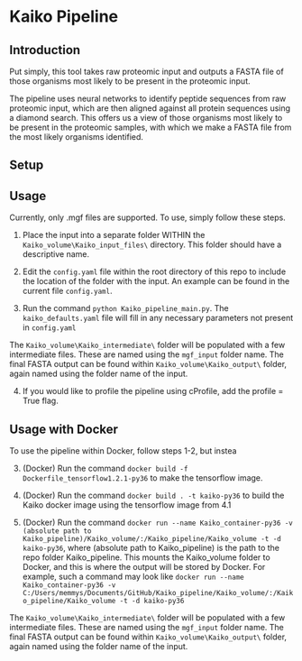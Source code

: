 # Kaiko Pipeline

## Introduction

Put simply, this tool takes raw proteomic input and outputs a FASTA file of those organisms most likely to be present in the proteomic input.

The pipeline uses neural networks to identify peptide sequences from raw proteomic input, which are then aligned against all protein sequences using a diamond search. This offers us a view of those organisms most likely to be present in the proteomic samples, with which we make a FASTA file from the most likely organisms identified.


## Setup


## Usage

Currently, only .mgf files are supported. To use, simply follow these steps.

1) Place the input into a separate folder WITHIN the ```Kaiko_volume\Kaiko_input_files\``` directory. This folder should have a descriptive name. 

2) Edit the ```config.yaml``` file within the root directory of this repo to include the location of the folder with the input. An example can be found in the current file ```config.yaml```.

3) Run the command ``` python Kaiko_pipeline_main.py ```. The ```kaiko_defaults.yaml``` file will fill in any necessary parameters not present in ```config.yaml```


The ```Kaiko_volume\Kaiko_intermediate\``` folder will be populated with a few intermediate files. These are named using the ```mgf_input``` folder name. The final FASTA output can be found within ```Kaiko_volume\Kaiko_output\``` folder, again named using the folder name of the input.

4) If you would like to profile the pipeline using cProfile, add the profile = True flag.

## Usage with Docker

To use the pipeline within Docker, follow steps 1-2, but instea

3) (Docker) Run the command ```docker build -f Dockerfile_tensorflow1.2.1-py36``` to make the tensorflow image.

4) (Docker) Run the command ```docker build . -t kaiko-py36``` to build the Kaiko docker image using the tensorflow image from 4.1

5) (Docker) Run the command ```docker run --name Kaiko_container-py36 -v (absolute path to Kaiko_pipeline)/Kaiko_volume/:/Kaiko_pipeline/Kaiko_volume -t -d kaiko-py36```, where (absolute path to Kaiko_pipeline) is the path to the repo folder Kaiko_pipeline. This mounts the Kaiko_volume folder to Docker, and this is where the output will be stored by Docker. For example, such a command may look like ```docker run --name Kaiko_container-py36 -v C:/Users/memmys/Documents/GitHub/Kaiko_pipeline/Kaiko_volume/:/Kaiko_pipeline/Kaiko_volume -t -d kaiko-py36```

The ```Kaiko_volume\Kaiko_intermediate\``` folder will be populated with a few intermediate files. These are named using the ```mgf_input``` folder name. The final FASTA output can be found within ```Kaiko_volume\Kaiko_output\``` folder, again named using the folder name of the input.

